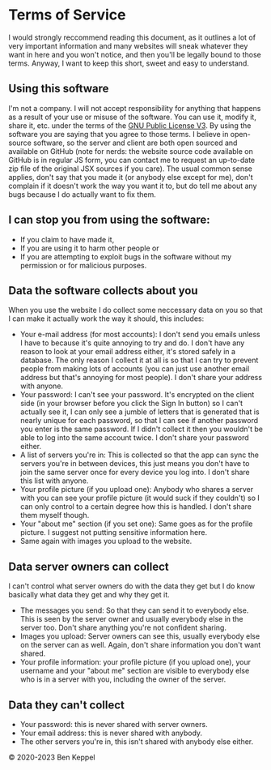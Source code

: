 # Terms of Service

I would strongly reccommend reading this document, as it outlines a lot of
very important information and many websites will sneak whatever they want
in here and you won't notice, and then you'll be legally bound to those
terms. Anyway, I want to keep this short, sweet and easy to understand.

## Using this software

I'm not a company. I will not accept responsibility for anything that happens
as a result of your use or misuse of the software. You can use it, modify it,
share it, etc. under the terms of the
[GNU Public License V3](https://www.gnu.org/licenses/gpl-3.0.html). By using
the software you are saying that you agree to those terms. I believe in
open-source software, so the server and client are both open sourced and
available on GitHub (note for nerds: the website source code available on
GitHub is in regular JS form, you can contact me to request an up-to-date zip
file of the original JSX sources if you care). The usual common sense
applies, don't say that you made it (or anybody else except for me), don't
complain if it doesn't work the way you want it to, but do tell me about any
bugs because I do actually want to fix them.

## I can stop you from using the software:

- If you claim to have made it,
- If you are using it to harm other people or
- If you are attempting to exploit bugs in the software without my permission
  or for malicious purposes.

## Data the software collects about you

When you use the website I do collect some neccessary data on you so that I
can make it actually work the way it should, this includes:
- Your e-mail address (for most accounts): I don't send you emails unless I
  have to because it's quite annoying to try and do. I don't have any reason
  to look at your email address either, it's stored safely in a database. The
  only reason I collect it at all is so that I can try to prevent people from
  making lots of accounts (you can just use another email address but that's
  annoying for most people). I don't share your address with anyone.
- Your password: I can't see your password. It's encrypted on the client side
  (in your browser before you click the Sign In button) so I can't actually
  see it, I can only see a jumble of letters that is generated that is nearly
  unique for each password, so that I can see if another password you enter
  is the same password. If I didn't collect it then you wouldn't be able to
  log into the same account twice. I don't share your password either.
- A list of servers you're in: This is collected so that the app can sync the
  servers you're in between devices, this just means you don't have to join
  the same server once for every device you log into. I don't share this list
  with anyone.
- Your profile picture (if you upload one): Anybody who shares a server with
  you can see your profile picture (it would suck if they couldn't) so I can
  only control to a certain degree how this is handled. I don't share them
  myself though.
- Your "about me" section (if you set one): Same goes as for the profile
  picture. I suggest not putting sensitive information here.
- Same again with images you upload to the website.

## Data server owners can collect

I can't control what server owners do with the data they get but I do know
basically what data they get and why they get it.
- The messages you send: So that they can send it to everybody else. This is
  seen by the server owner and usually everybody else in the server too. Don't
  share anything you're not confident sharing.
- Images you upload: Server owners can see this, usually everybody else on the
  server can as well. Again, don't share information you don't want shared.
- Your profile information: your profile picture (if you upload one), your
  username and your "about me" section are visible to everybody else who is in
  a server with you, including the owner of the server.

## Data they can't collect

- Your password: this is never shared with server owners.
- Your email address: this is never shared with anybody.
- The other servers you're in, this isn't shared with anybody else either.

© 2020-2023 Ben Keppel
